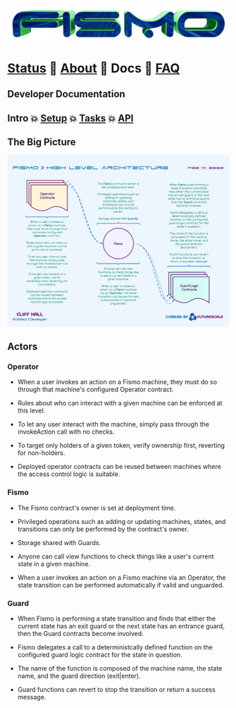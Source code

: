 ![Fismo](../docs/images/fismo-logo.png)
# [Status](../README.md) 🧪 [About](../docs/about.md) 🧪 Docs 🧪 [FAQ](../docs/faq.md)

## Developer Documentation

## Intro 💥 [Setup](setup.md) 💥 [Tasks](tasks.md) 💥 [API](api/README.md)

## The Big Picture
![The Big Picture](images/FismoHighLevelArch.png)

## Actors
### Operator
* When a user invokes an action on a Fismo machine, they must do so through that machine's configured Operator contract.

* Rules about who can interact with a given machine can be enforced at this level.  

* To let any user interact with the machine, simply pass through the invokeAction call with no checks.

* To target only holders of a given token, verify ownership first, reverting for non-holders.

* Deployed operator contracts can be reused between machines where the access control logic is suitable.

### Fismo

* The Fismo contract's owner is set at deployment time. 

* Privileged operations such as adding or updating machines, states, and transitions can only be performed by the contract's owner.

* Storage shared with Guards.

* Anyone can call view functions to check things like a user's current state in a given machine.

* When a user invokes an action on a Fismo machine via an Operator, the state transition can be performed automatically if valid and unguarded.

### Guard

* When Fismo is performing a state transition and finds that either the current state has an exit guard or the next state has an entrance guard, then the Guard contracts become involved.

* Fismo delegates a call to a deterministcally defined function on the configured guard logic contract for the state in question. 

* The name of the function is composed of the machine name, the state name, and the guard direction (exit|enter).

* Guard functions can revert to stop the transition or return a success message. 